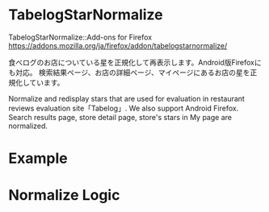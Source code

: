 # TabelogStarNormalize
TabelogStarNormalize::Add-ons for Firefox https://addons.mozilla.org/ja/firefox/addon/tabelogstarnormalize/

食べログのお店についている星を正規化して再表示します。Android版Firefoxにも対応。
検索結果ページ、お店の詳細ページ、マイページにあるお店の星を正規化しています。

Normalize and redisplay stars that are used for evaluation in restaurant reviews evaluation site「Tabelog」. We also support Android Firefox. Search results page, store detail page, store's stars in My page are normalized.

# Example




# Normalize Logic

